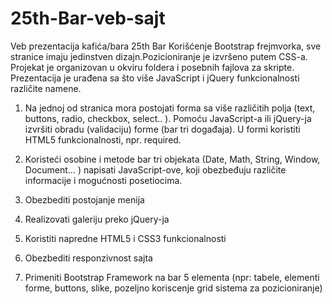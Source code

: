 # 25th-Bar-veb-sajt
Veb prezentacija kafića/bara 25th Bar
Korišćenje Bootstrap frejmvorka, sve stranice imaju jedinstven dizajn.Pozicioniranje je izvršeno putem CSS-a. Projekat je organizovan u okviru foldera i posebnih fajlova za skripte.
Prezentacija je urađena sa što više JavaScript i jQuery funkcionalnosti različite namene.
1) Na jednoj od stranica mora postojati forma sa više različitih polja (text, buttons, radio, checkbox, select.. ). Pomoću JavaScript-a ili jQuery-ja izvršiti obradu (validaciju) forme (bar tri događaja). U formi koristiti HTML5 funkcionalnosti, npr. required. 

2) Koristeći osobine i metode bar tri objekata (Date, Math, String, Window, Document… ) napisati JavaScript-ove, koji obezbeđuju različite informacije i mogućnosti posetiocima. 

3) Obezbediti postojanje menija 

4) Realizovati galeriju preko jQuery-ja 

5) Koristiti napredne HTML5 i CSS3 funkcionalnosti 

6) Obezbediti responzivnost sajta 

7) Primeniti Bootstrap Framework na bar 5 elementa (npr: tabele, elementi forme, buttons, slike, pozeljno koriscenje grid sistema za pozicioniranje) 
